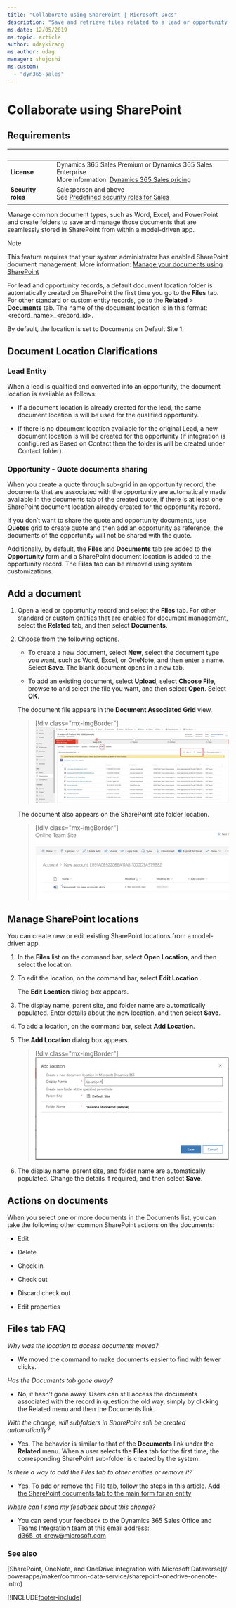 ```yaml
---
title: "Collaborate using SharePoint | Microsoft Docs"
description: "Save and retrieve files related to a lead or opportunity in SharePoint from within the Sales Hub app." 
ms.date: 12/05/2019
ms.topic: article
author: udaykirang
ms.author: udag
manager: shujoshi
ms.custom: 
  - "dyn365-sales"
---
```

# Collaborate using SharePoint  

## Requirements
| &nbsp; | &nbsp; | 
|-----------------------|---------|
| **License** | Dynamics 365 Sales Premium or Dynamics 365 Sales Enterprise  <br>More information: [Dynamics 365 Sales pricing](https://dynamics.microsoft.com/sales/pricing/) |
| **Security roles** | Salesperson and above <br>  See [Predefined security roles for Sales](security-roles-for-sales.md)|
|||





Manage common document types, such as Word, Excel, and PowerPoint and create folders to save and manage those documents that are seamlessly stored in SharePoint from within a model-driven app. 

> [!NOTE]
> This feature requires that your system administrator has enabled SharePoint document management. More information: [Manage your documents using SharePoint](/power-platform/admin/manage-documents-using-sharepoint)

For lead and opportunity records, a default document location folder is automatically created on SharePoint the first time you go to the **Files** tab. For other standard or custom entity records, go to the **Related** > **Documents** tab. The name of the document location is in this format: <record_name>_<record_id>.

By default, the location is set to Documents on Default Site 1.

## Document Location Clarifications

### Lead Entity

When a lead is qualified and converted into an opportunity, the document location is available as follows:

-	If a document location is already created for the lead, the same document location is will be used for the qualified opportunity.

-	If there is no document location available for the original Lead, a new document location is will be created for the opportunity (if integration is configured as Based on Contact then the folder is will be created under Contact folder).

### Opportunity - Quote documents sharing

When you create a quote through sub-grid in an opportunity record, the documents that are associated with the opportunity are automatically made available in the documents tab of the created quote, if there is at least one SharePoint document location already created for the opportunity record.

If you don’t want to share the quote and opportunity documents, use **Quotes** grid to create quote and then add an opportunity as reference, the documents of the opportunity will not be shared with the quote.
 
Additionally, by default, the **Files** and **Documents** tab are added to the **Opportunity** form and a SharePoint document location is added to the opportunity record. The **Files** tab can be removed using system customizations.


## Add a document

1.	Open a lead or opportunity record and select the **Files** tab. For other standard or custom entities that are enabled for document management, select the **Related** tab, and then select **Documents**.

2.	Choose from the following options. 

    - To create a new document, select **New**, select the document type you want, such as Word, Excel, or OneNote, and then enter a name. Select **Save**. The blank document opens in a new tab. 

    - To add an existing document, select **Upload**, select **Choose File**, browse to and select the file you want, and then select **Open**. Select **OK**. 

    The document file appears in the **Document Associated Grid** view. 

    > [!div class="mx-imgBorder"] 
    > ![Add document to SharePoint.](media/add-doc-sharepoint.png "Add document to SharePoint")

    The document also appears on the SharePoint site folder location. 

    > [!div class="mx-imgBorder"] 
    > ![Document on SharePoint.](media/doc-on-sharepoint.png "Document on SharePoint")

## Manage SharePoint locations

You can create new or edit existing SharePoint locations from a model-driven app.

1. In the **Files** list on the command bar, select **Open Location**, and then select the location.

2. To edit the location, on the command bar, select **Edit Location** <location name>.

    The **Edit Location** dialog box appears.

3. The display name, parent site, and folder name are automatically populated. Enter details about the new location, and then select **Save**.

4. To add a location, on the command bar, select **Add Location**.

5. The **Add Location** dialog box appears.

    > [!div class="mx-imgBorder"] 
    > ![Add location dialog box.](media/add-location-dialog-box.png "Add location dialog box")

6. The display name, parent site, and folder name are automatically populated. Change the details if required, and then select **Save**.

## Actions on documents

When you select one or more documents in the Documents list, you can take the following other common SharePoint actions on the documents:

- Edit

- Delete

- Check in

- Check out

- Discard check out

- Edit properties

## Files tab FAQ

*Why was the location to access documents moved?* 
- We moved the command to make documents easier to find with fewer clicks.

*Has the Documents tab gone away?*
- No, it hasn’t gone away. Users can still access the documents associated with the record in question the old way, simply by clicking the Related menu and then the Documents link.

*With the change, will subfolders in SharePoint still be created automatically?*
- Yes. The behavior is similar to that of the **Documents** link under the **Related** menu. When a user selects the **Files** tab for the first time, the corresponding SharePoint sub-folder is created by the system. 

*Is there a way to add the Files tab to other entities or remove it?*
- Yes. To add or remove the File tab, follow the steps in this article. [Add the SharePoint documents tab to the main form for an entity](/powerapps/maker/model-driven-apps/add-documents-tab-entity-main-form)  

*Where can I send my feedback about this change?*
- You can send your feedback to the Dynamics 365 Sales Office and Teams Integration team at this email address: d365_ot_crew@microsoft.com

### See also

[SharePoint, OneNote, and OneDrive integration with Microsoft Dataverse](/    powerapps/maker/common-data-service/sharepoint-onedrive-onenote-intro)


[!INCLUDE[footer-include](../includes/footer-banner.md)]
